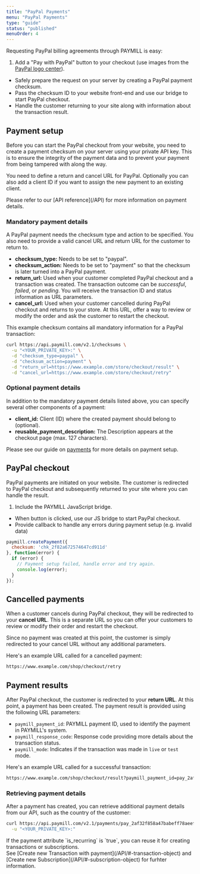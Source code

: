 ```yaml
---
title: "PayPal Payments"
menu: "PayPal Payments"
type: "guide"
status: "published"
menuOrder: 4
---
```


Requesting PayPal billing agreements through PAYMILL is easy:

1. Add a "Pay with PayPal" button to your checkout (use images from the [PayPal logo center](https://www.paypal.com/webapps/mpp/logo-center)).
- Safely prepare the request on your server by creating a PayPal payment checksum.
- Pass the checksum ID to your website front-end and use our bridge to start PayPal checkout.
- Handle the customer returning to your site along with information about the transaction result.

## Payment setup

Before you can start the PayPal checkout from your website, you need to create a payment checksum on your server using your private API key. This is to ensure the integrity of the payment data and to prevent your payment from being tampered with along the way.

You need to define a return and cancel URL for PayPal. Optionally you can also add a client ID if you want to assign the new payment to an existing client.

<div class="info">
Please refer to our [API reference](/API) for more information on payment details.
</div>

### Mandatory payment details

A PayPal payment needs the checksum type and action to be specified. You also need to provide a valid cancel URL and return URL for the customer to return to.

- **checksum_type:** Needs to be set to "paypal".
- **checksum_action:** Needs to be set to "payment" so that the checksum is later turned into a PayPal payment.
- **return_url:** Used when your customer completed PayPal checkout and a transaction was created. The transaction outcome can be *successful*, *failed*, or *pending*. You will receive the transaction ID and status information as URL parameters.
- **cancel_url:** Used when your customer cancelled during PayPal checkout and returns to your store. At this URL, offer a way to review or modify the order and ask the customer to restart the checkout.

This example checksum contains all mandatory information for a PayPal transaction:

```sh
curl https://api.paymill.com/v2.1/checksums \
  -u "<YOUR_PRIVATE_KEY>:" \
  -d "checksum_type=paypal" \
  -d "checksum_action=payment" \
  -d "return_url=https://www.example.com/store/checkout/result" \
  -d "cancel_url=https://www.example.com/store/checkout/retry"
```

### Optional payment details

In addition to the mandatory payment details listed above, you can specify several other components of a payment:

- **client_id:** Client (ID) where the created payment should belong to (optional).
- **reusable_payment_description:** The Description appears at the checkout page (max. 127 characters).

Please see our guide on [payments](/guides/reference/payments.html) for more details on payment setup.

## PayPal checkout

PayPal payments are initiated on your website. The customer is redirected to PayPal checkout and subsequently returned to your site where you can handle the result.

1. Include the PAYMILL JavaScript bridge.
- When button is clicked, use our JS bridge to start PayPal checkout.
- Provide callback to handle any errors during payment setup (e.g. invalid data)

```javascript
paymill.createPayment({
  checksum: 'chk_2f82a672574647cd911d'
}, function(error) {
  if (error) {
    // Payment setup failed, handle error and try again.
    console.log(error);
  }
});
```

## Cancelled payments

When a customer cancels during PayPal checkout, they will be redirected to your **cancel URL**. This is a separate URL so you can offer your customers to review or modify their order and restart the checkout.

Since no payment was created at this point, the customer is simply redirected to your cancel URL without any additional parameters.

Here's an example URL called for a cancelled payment:

```sh
https://www.example.com/shop/checkout/retry
```

## Payment results

After PayPal checkout, the customer is redirected to your **return URL**. At this point, a payment has been created. The payment result is provided using the following URL parameters:

- `paymill_payment_id`: PAYMILL payment ID, used to identify the payment in PAYMILL's system.
- `paymill_response_code`: Response code providing more details about the transaction status.
- `paymill_mode`: Indicates if the transaction was made in `live` or `test` mode.

Here's an example URL called for a successful transaction:

```sh
https://www.example.com/shop/checkout/result?paymill_payment_id=pay_2af32f858a47babeff78aeef&paymill_response_code=20000&paymill_mode=test
```

### Retrieving payment details

After a payment has created, you can retrieve additional payment details from our API, such as the country of the customer:

```sh
curl https://api.paymill.com/v2.1/payments/pay_2af32f858a47babeff78aeef \
  -u "<YOUR_PRIVATE_KEY>:"
```

<div class="info">If the payment attribute `is_recurring` is `true`, you can reuse it for creating transactions or subscriptions.<br>
See [Create new Transaction with payment](/API/#-transaction-object) and [Create new Subscription](/API/#-subscription-object) for furhter information.
</div>
